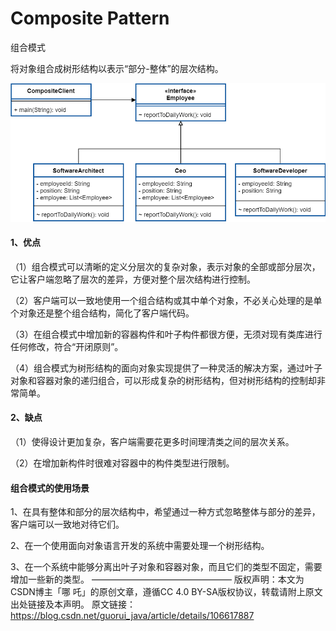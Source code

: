 # Composite Pattern
组合模式

将对象组合成树形结构以表示“部分-整体”的层次结构。

![img.png](img.png)

#### 1、优点

（1）组合模式可以清晰的定义分层次的复杂对象，表示对象的全部或部分层次，它让客户端忽略了层次的差异，方便对整个层次结构进行控制。

（2）客户端可以一致地使用一个组合结构或其中单个对象，不必关心处理的是单个对象还是整个组合结构，简化了客户端代码。

（3）在组合模式中增加新的容器构件和叶子构件都很方便，无须对现有类库进行任何修改，符合“开闭原则”。

（4）组合模式为树形结构的面向对象实现提供了一种灵活的解决方案，通过叶子对象和容器对象的递归组合，可以形成复杂的树形结构，但对树形结构的控制却非常简单。

#### 2、缺点

（1）使得设计更加复杂，客户端需要花更多时间理清类之间的层次关系。

（2）在增加新构件时很难对容器中的构件类型进行限制。

#### 组合模式的使用场景

1、在具有整体和部分的层次结构中，希望通过一种方式忽略整体与部分的差异，客户端可以一致地对待它们。

2、在一个使用面向对象语言开发的系统中需要处理一个树形结构。

3、在一个系统中能够分离出叶子对象和容器对象，而且它们的类型不固定，需要增加一些新的类型。
————————————————
版权声明：本文为CSDN博主「哪 吒」的原创文章，遵循CC 4.0 BY-SA版权协议，转载请附上原文出处链接及本声明。
原文链接：https://blog.csdn.net/guorui_java/article/details/106617887